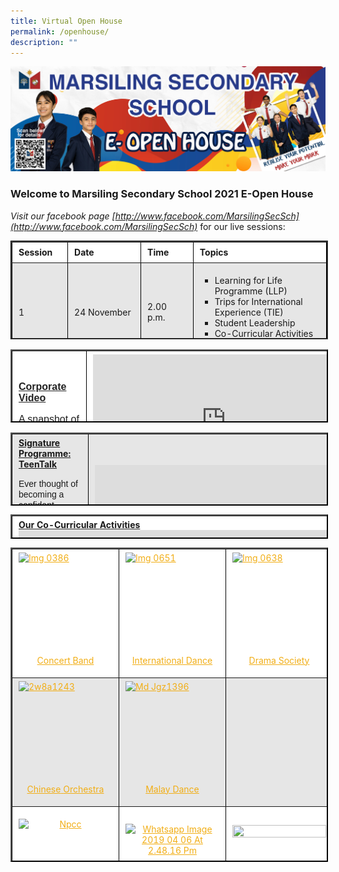 ```yaml
---
title: Virtual Open House
permalink: /openhouse/
description: ""
---
```

![Virtual Open House](/images/small-website-banner.jpeg)

### **Welcome to Marsiling Secondary School 2021 E-Open House**

_Visit our facebook page [http://www.facebook.com/MarsilingSecSch](http://www.facebook.com/MarsilingSecSch)_ for our live sessions:

<table border="2" cellpadding="2" style="box-sizing: inherit; border-collapse: collapse; border-spacing: 0px; max-width: 100%; height: 154px; width: 792.227px; border-style: groove; border-color: rgb(0, 0, 0);"><tbody style="box-sizing: inherit;"><tr style="box-sizing: inherit; background: rgb(255, 255, 255); height: 22px;"><td style="box-sizing: inherit; padding: 5px 10px; width: 103.539px; height: 22px;"><strong style="box-sizing: inherit; font-weight: bold;">Session</strong></td><td style="box-sizing: inherit; padding: 5px 10px; width: 166.219px; height: 22px;"><strong style="box-sizing: inherit; font-weight: bold;">Date&nbsp;</strong></td><td style="box-sizing: inherit; padding: 5px 10px; width: 121.258px; height: 22px;"><strong style="box-sizing: inherit; font-weight: bold;">Time</strong></td><td style="box-sizing: inherit; padding: 5px 10px; width: 399.211px; height: 22px;"><strong style="box-sizing: inherit; font-weight: bold;">Topics</strong></td></tr><tr style="box-sizing: inherit; background: rgb(230, 230, 230); height: 22px;"><td style="box-sizing: inherit; padding: 5px 10px; width: 103.539px; height: 22px;">1</td><td style="box-sizing: inherit; padding: 5px 10px; width: 166.219px; height: 22px;">24 November</td><td style="box-sizing: inherit; padding: 5px 10px; width: 121.258px; height: 22px;">2.00 p.m.</td><td style="box-sizing: inherit; padding: 5px 10px; width: 399.211px; height: 22px;"><ul style="box-sizing: inherit; list-style-type: square;"><li style="box-sizing: inherit;">Learning for Life Programme (LLP)</li><li style="box-sizing: inherit;">Trips for International Experience (TIE)</li><li style="box-sizing: inherit;">Student Leadership</li><li style="box-sizing: inherit;">Co-Curricular Activities (CCA)</li></ul></td></tr><tr style="box-sizing: inherit; background: rgb(255, 255, 255); height: 22px;"><td style="box-sizing: inherit; padding: 5px 10px; width: 103.539px; height: 22px;">2</td><td style="box-sizing: inherit; padding: 5px 10px; width: 166.219px; height: 22px;">25 November</td><td style="box-sizing: inherit; padding: 5px 10px; width: 121.258px; height: 22px;">10.00 a.m.</td><td style="box-sizing: inherit; padding: 5px 10px; width: 399.211px; height: 22px;"><ul style="box-sizing: inherit; list-style-type: square;"><li style="box-sizing: inherit;">Distinctive Programmes: Applied Learning Programme (ALP)</li><li style="box-sizing: inherit;">Inter-Disciplinary Projectwork (IDP)</li></ul></td></tr><tr style="box-sizing: inherit; background: rgb(230, 230, 230); height: 22px;"><td style="box-sizing: inherit; padding: 5px 10px; width: 103.539px; height: 22px;">3</td><td style="box-sizing: inherit; padding: 5px 10px; width: 166.219px; height: 22px;">25 November</td><td style="box-sizing: inherit; padding: 5px 10px; width: 121.258px; height: 22px;">2.00 p.m.</td><td style="box-sizing: inherit; padding: 5px 10px; width: 399.211px; height: 22px;"><ul style="box-sizing: inherit; list-style-type: square;"><li style="box-sizing: inherit;">Learning for Life Programme (LLP)</li><li style="box-sizing: inherit;">Trips for International Experience (TIE)</li><li style="box-sizing: inherit;">Student Leadership</li><li style="box-sizing: inherit;">Co-Curricular Activities (CCA)</li></ul></td></tr><tr style="box-sizing: inherit; background: rgb(255, 255, 255); height: 22px;"><td style="box-sizing: inherit; padding: 5px 10px; width: 103.539px; height: 22px;">4</td><td style="box-sizing: inherit; padding: 5px 10px; width: 166.219px; height: 22px;">26 November</td><td style="box-sizing: inherit; padding: 5px 10px; width: 121.258px; height: 22px;">10.30 a.m.</td><td style="box-sizing: inherit; padding: 5px 10px; width: 399.211px; height: 22px;"><ul style="box-sizing: inherit; list-style-type: square;"><li style="box-sizing: inherit;">Safe and Conducive Environment in MSS</li><li style="box-sizing: inherit;">School-Based Awards</li><li style="box-sizing: inherit;">Student Leadership</li><li style="box-sizing: inherit;">Co-Curricular Activities (CCA)</li></ul></td></tr><tr style="box-sizing: inherit; background: rgb(230, 230, 230); height: 22px;"><td style="box-sizing: inherit; padding: 5px 10px; width: 103.539px; height: 22px;">5</td><td style="box-sizing: inherit; padding: 5px 10px; width: 166.219px; height: 22px;">27 November</td><td style="box-sizing: inherit; padding: 5px 10px; width: 121.258px; height: 22px;">10.30 a.m.</td><td style="box-sizing: inherit; padding: 5px 10px; width: 399.211px; height: 22px;"><ul style="box-sizing: inherit; list-style-type: square;"><li style="box-sizing: inherit;">Education and Career Guidance Programme</li><li style="box-sizing: inherit;">Our Strong Alumni</li><li style="box-sizing: inherit;">TeenTalk (Signature Programme)</li></ul></td></tr></tbody></table>

<table border="2" style="box-sizing: inherit; border-collapse: collapse; border-spacing: 0px; max-width: 100%; color: rgb(34, 34, 34); font-family: &quot;Source Sans Pro&quot;, sans-serif; font-size: 16px; font-style: normal; font-variant-ligatures: normal; font-variant-caps: normal; font-weight: 400; letter-spacing: normal; orphans: 2; text-align: start; text-transform: none; white-space: normal; widows: 2; word-spacing: 0px; -webkit-text-stroke-width: 0px; background-color: rgb(255, 255, 255); text-decoration-thickness: initial; text-decoration-style: initial; text-decoration-color: initial; height: 113px; width: 779px; border-color: rgb(0, 0, 0);"><tbody style="box-sizing: inherit;"><tr style="box-sizing: inherit; background: rgb(255, 255, 255);"><td style="box-sizing: inherit; padding: 5px 10px; width: 254.5px;"><span style="box-sizing: inherit; text-decoration: underline;"><strong style="box-sizing: inherit; font-weight: bold;">Corporate Video</strong></span><p style="box-sizing: inherit; font-size: 1em;"></p><p style="box-sizing: inherit; font-size: 1em;"><span style="box-sizing: inherit; font-family: helvetica, arial, sans-serif;">A snapshot of life in Marsiling Secondary School</span></p></td><td style="box-sizing: inherit; padding: 5px 10px; width: 507.5px;"><iframe loading="lazy" src="https://www.youtube.com/embed/pf0rz8UMAEM" width="426" height="240" frameborder="0" allowfullscreen="allowfullscreen" style="box-sizing: inherit;"></iframe></td></tr><tr style="box-sizing: inherit; background: rgb(230, 230, 230);"><td style="box-sizing: inherit; padding: 5px 10px; width: 254.5px;"><span style="box-sizing: inherit; text-decoration: underline;"><strong style="box-sizing: inherit; font-weight: bold;">Principal’s Welcome Speech</strong></span><p style="box-sizing: inherit; font-size: 1em;"></p><p style="box-sizing: inherit; font-size: 1em;"><span style="box-sizing: inherit; font-family: helvetica, arial, sans-serif;">Our Principal, Mr Goh Aik Choon welcomes you to our school’s&nbsp; &nbsp; &nbsp; &nbsp;E</span><span style="box-sizing: inherit; font-family: helvetica, arial, sans-serif;">-Open House.</span></p></td><td style="box-sizing: inherit; padding: 5px 10px; width: 507.5px;"><iframe loading="lazy" src="https://www.youtube.com/embed/zupvBojuhjI" width="426" height="240" frameborder="0" allowfullscreen="allowfullscreen" style="box-sizing: inherit;"></iframe></td></tr><tr style="box-sizing: inherit; background: rgb(255, 255, 255);"><td style="box-sizing: inherit; padding: 5px 10px; width: 254.5px;"><span style="box-sizing: inherit; text-decoration: underline;"><strong style="box-sizing: inherit; font-weight: bold;">Marsiling Secondary School from Above – A Drone Adventure</strong></span><p style="box-sizing: inherit; font-size: 1em;"></p><p style="box-sizing: inherit; font-size: 1em;"><span style="box-sizing: inherit; font-family: helvetica, arial, sans-serif;">Follow us as we show you around our spacious school compound.</span></p></td><td style="box-sizing: inherit; padding: 5px 10px; width: 507.5px;"><iframe loading="lazy" src="https://www.youtube.com/embed/kvf2svoJc9E" width="426" height="240" frameborder="0" allowfullscreen="allowfullscreen" style="box-sizing: inherit;"></iframe></td></tr><tr style="box-sizing: inherit; background: rgb(230, 230, 230);"><td style="box-sizing: inherit; padding: 5px 10px; width: 254.5px;"><span style="box-sizing: inherit; text-decoration: underline;"><strong style="box-sizing: inherit; font-weight: bold;">Marsiling Secondary School Advantage</strong></span><p style="box-sizing: inherit; font-size: 1em;"></p><p style="box-sizing: inherit; font-size: 1em;"><span style="box-sizing: inherit; font-family: helvetica, arial, sans-serif;">Let us share with you the advantages of joining our school.</span></p></td><td style="box-sizing: inherit; padding: 5px 10px; width: 507.5px;"><iframe loading="lazy" title="YouTube video player" src="https://www.youtube.com/embed/j-wYkkPcXIM" width="426" height="240" frameborder="0" allowfullscreen="allowfullscreen" style="box-sizing: inherit;"></iframe></td></tr><tr style="box-sizing: inherit; background: rgb(255, 255, 255);"><td style="box-sizing: inherit; padding: 5px 10px; width: 254.5px;"><span style="box-sizing: inherit; text-decoration: underline;"><strong style="box-sizing: inherit; font-weight: bold;">Education and Career Guidance Programme</strong></span><p style="box-sizing: inherit; font-size: 1em;"></p><p style="box-sizing: inherit; font-size: 1em;"><span style="box-sizing: inherit; font-family: helvetica, arial, sans-serif;">Let us share with you our plans in preparing you to be future-ready.</span></p></td><td style="box-sizing: inherit; padding: 5px 10px; width: 507.5px;"><iframe loading="lazy" src="https://www.youtube.com/embed/kjB_3kJOYGE" width="426" height="240" frameborder="0" allowfullscreen="allowfullscreen" style="box-sizing: inherit;"></iframe></td></tr><tr style="box-sizing: inherit; background: rgb(230, 230, 230);"><td style="box-sizing: inherit; padding: 5px 10px; width: 254.5px;"><span style="box-sizing: inherit; text-decoration: underline;"><strong style="box-sizing: inherit; font-weight: bold;">Distinctive Programmes</strong></span><p style="box-sizing: inherit; font-size: 1em;"></p><p style="box-sizing: inherit; font-size: 1em;"><span style="box-sizing: inherit; font-family: helvetica, arial, sans-serif;">Let us share with you our school’s unique ALP and TeenTalk programme.</span></p></td><td style="box-sizing: inherit; padding: 5px 10px; width: 507.5px;"><iframe loading="lazy" src="https://www.youtube.com/embed/K536jTdCvu4" width="426" height="240" frameborder="0" allowfullscreen="allowfullscreen" style="box-sizing: inherit;"></iframe></td></tr><tr style="box-sizing: inherit; background: rgb(255, 255, 255);"><td style="box-sizing: inherit; padding: 5px 10px; width: 254.5px;"><span style="box-sizing: inherit; text-decoration: underline;"><strong style="box-sizing: inherit; font-weight: bold;">Distinctive Programmes</strong></span><p style="box-sizing: inherit; font-size: 1em;"></p><p style="box-sizing: inherit; font-size: 1em;"><span style="box-sizing: inherit; font-family: helvetica, arial, sans-serif;">Let us share with you our school’s unique LLP and Student Leadership opportunities.</span></p></td><td style="box-sizing: inherit; padding: 5px 10px; width: 507.5px;"><iframe loading="lazy" src="https://www.youtube.com/embed/on-UjhQ1eSQ" width="426" height="240" frameborder="0" allowfullscreen="allowfullscreen" style="box-sizing: inherit;"></iframe></td></tr><tr style="box-sizing: inherit; background: rgb(230, 230, 230);"><td style="box-sizing: inherit; padding: 5px 10px; width: 254.5px;"><span style="box-sizing: inherit; text-decoration: underline;"><strong style="box-sizing: inherit; font-weight: bold;">Applied Learning Programme (ALP)</strong></span><p style="box-sizing: inherit; font-size: 1em;"></p><p style="box-sizing: inherit; font-size: 1em;"><span style="box-sizing: inherit; font-family: helvetica, arial, sans-serif;">Ever thought of dabbling with modern farming? Let our Environment Councillor take you through our ALP.</span></p><p style="box-sizing: inherit; font-size: 1em;"><span style="box-sizing: inherit; font-family: helvetica, arial, sans-serif;">If you are interested in ALP, click<span>&nbsp;</span><a href="/curriculum/applied-learning-programme/" style="box-sizing: inherit; background-color: transparent; transition: all 0.25s ease-in-out 0s; text-decoration: underline; color: rgb(241, 174, 22);"><strong style="box-sizing: inherit; font-weight: bold;">here</strong></a><span>&nbsp;</span>for more information.</span></p></td><td style="box-sizing: inherit; padding: 5px 10px; width: 507.5px;"><iframe loading="lazy" src="https://www.youtube.com/embed/oygWaUR9Qvw" width="426" height="240" frameborder="0" allowfullscreen="allowfullscreen" style="box-sizing: inherit;"></iframe></td></tr><tr style="box-sizing: inherit; background: rgb(255, 255, 255);"><td style="box-sizing: inherit; padding: 5px 10px; width: 254.5px;"><span style="box-sizing: inherit; text-decoration: underline;"><strong style="box-sizing: inherit; font-weight: bold;">Learning for Life Programme (LLP)</strong></span><p style="box-sizing: inherit; font-size: 1em;"></p><p style="box-sizing: inherit; font-size: 1em;"><span style="box-sizing: inherit; font-family: helvetica, arial, sans-serif;">Thinking of honing your leadership skills through outdoor activities? Allow our Outdoor Education Councillors take you through our four year long programme.</span></p><p style="box-sizing: inherit; font-size: 1em;"><span style="box-sizing: inherit; font-family: helvetica, arial, sans-serif;">If you are interested to know more about LLP, click<span>&nbsp;</span><a href="/curriculum/learning-for-life-programme/" style="box-sizing: inherit; background-color: transparent; transition: all 0.25s ease-in-out 0s; text-decoration: underline; color: rgb(241, 174, 22);"><strong style="box-sizing: inherit; font-weight: bold;">here</strong></a><span>&nbsp;</span>for more information.</span></p></td></tr></tbody></table>

<table border="2" style="box-sizing: inherit; border-collapse: collapse; border-spacing: 0px; max-width: 100%; height: 113px; width: 779px; border-color: rgb(0, 0, 0);"><tbody style="box-sizing: inherit;"><tr style="box-sizing: inherit; background: rgb(230, 230, 230);"><td style="box-sizing: inherit; padding: 5px 10px; width: 254.5px;"><span style="box-sizing: inherit; text-decoration: underline;"><strong style="box-sizing: inherit; font-weight: bold;">Signature Programme: TeenTalk</strong></span><p style="box-sizing: inherit; font-size: 1em;"></p><p style="box-sizing: inherit; font-size: 1em;"><span style="box-sizing: inherit; font-family: helvetica, arial, sans-serif;">Ever thought of becoming a confident speaker? Discover more with our ACJC Orator Trophy’s Semi-Finalist.</span></p><p style="box-sizing: inherit; font-size: 1em;"><span style="box-sizing: inherit; font-family: helvetica, arial, sans-serif;">If you are interested in TeenTalk, click<span>&nbsp;</span><a href="/curriculum/academic/english-language-and-literature/" style="box-sizing: inherit; background-color: transparent; transition: all 0.25s ease-in-out 0s; text-decoration: underline; color: rgb(241, 174, 22);"><strong style="box-sizing: inherit; font-weight: bold;">here</strong></a><span>&nbsp;</span>for more information.</span></p></td><td style="box-sizing: inherit; padding: 5px 10px; width: 507.5px;"><iframe loading="lazy" src="https://www.youtube.com/embed/chIK47VdhO4" width="426" height="240" frameborder="0" allowfullscreen="allowfullscreen" style="box-sizing: inherit;"></iframe></td></tr><tr style="box-sizing: inherit; background: rgb(255, 255, 255);"><td style="box-sizing: inherit; padding: 5px 10px; width: 254.5px;"><span style="box-sizing: inherit; text-decoration: underline;"><strong style="box-sizing: inherit; font-weight: bold;">Early Admissions Exercise (EAE)</strong></span><p style="box-sizing: inherit; font-size: 1em;"></p><p style="box-sizing: inherit; font-size: 1em;"><span style="box-sizing: inherit; font-family: helvetica, arial, sans-serif;">Our school offers a wide variety of courses to support our students for their EAE. Check out what they have to say.</span></p><p style="box-sizing: inherit; font-size: 1em;"><span style="box-sizing: inherit; font-family: helvetica, arial, sans-serif;">If you are interested to find out more about our achievements, click<span>&nbsp;</span><strong style="box-sizing: inherit; font-weight: bold;"><a href="/about-us/realise-your-potential-make-your-mark/" style="box-sizing: inherit; background-color: transparent; transition: all 0.25s ease-in-out 0s; text-decoration: underline; color: rgb(241, 174, 22);">here</a></strong></span></p></td><td style="box-sizing: inherit; padding: 5px 10px; width: 507.5px;"><iframe loading="lazy" src="https://www.youtube.com/embed/JE-FFHD6lUI" width="426" height="240" frameborder="0" allowfullscreen="allowfullscreen" style="box-sizing: inherit;"></iframe></td></tr><tr style="box-sizing: inherit; background: rgb(230, 230, 230);"><td style="box-sizing: inherit; padding: 5px 10px; width: 254.5px;"><span style="box-sizing: inherit; text-decoration: underline;"><strong style="box-sizing: inherit; font-weight: bold;">Our Educators</strong></span><p style="box-sizing: inherit; font-size: 1em;"></p><p style="box-sizing: inherit; font-size: 1em;"><span style="box-sizing: inherit; font-family: helvetica, arial, sans-serif;">Our award winning teachers are here to support you and your child.</span></p><p style="box-sizing: inherit; font-size: 1em;"><span style="box-sizing: inherit; font-family: helvetica, arial, sans-serif;">Click here to find out more about our&nbsp;&nbsp;<a href="/events-highlights/awards-winning-teachers/" style="box-sizing: inherit; background-color: transparent; transition: all 0.25s ease-in-out 0s; text-decoration: underline; color: rgb(241, 174, 22);"><span style="box-sizing: inherit; text-decoration: underline;"><strong style="box-sizing: inherit; font-weight: bold;">Competent and Committed Teachers</strong></span></a></span></p></td><td style="box-sizing: inherit; padding: 5px 10px; width: 507.5px;">&nbsp;<a href="/images/PAT-1-300x230.jpeg" style="box-sizing: inherit; background-color: transparent; transition: all 0.25s ease-in-out 0s; text-decoration: underline; color: rgb(241, 174, 22);"><img loading="lazy" class="size-medium wp-image-6842 alignleft" src="/images/PAT-1-300x230.jpeg" alt="" width="300" height="230" style="box-sizing: inherit; border: 0px; vertical-align: middle; max-width: 100%; height: auto; margin-bottom: 10px; float: left; margin-right: 10px;"></a></td></tr><tr style="box-sizing: inherit; background: rgb(255, 255, 255);"><td style="box-sizing: inherit; padding: 5px 10px; width: 254.5px;"><span style="box-sizing: inherit; text-decoration: underline;"><span style="box-sizing: inherit; text-decoration: underline;"><strong style="box-sizing: inherit; font-weight: bold;">Our Students</strong></span></span><p style="box-sizing: inherit; font-size: 1em;"></p><p style="box-sizing: inherit; font-size: 1em;"><span style="box-sizing: inherit; font-family: helvetica, arial, sans-serif;">We are proud of our students’ achievements.</span></p><p style="box-sizing: inherit; font-size: 1em;"><span style="box-sizing: inherit; font-family: helvetica, arial, sans-serif;">Click here to find out more about our<span>&nbsp;</span><a href="/about-us/realise-your-potential-make-your-mark/" style="box-sizing: inherit; background-color: transparent; transition: all 0.25s ease-in-out 0s; text-decoration: underline; color: rgb(241, 174, 22);">outstanding students</a>.</span></p><p style="box-sizing: inherit; font-size: 1em;"><span style="box-sizing: inherit; text-decoration: underline;"><strong style="box-sizing: inherit; font-weight: bold;">&nbsp;</strong></span></p></td><td style="box-sizing: inherit; padding: 5px 10px; width: 507.5px;"><a href="/images/Students-2-768x557.jpeg" style="box-sizing: inherit; background-color: transparent; transition: all 0.25s ease-in-out 0s; text-decoration: underline; color: rgb(241, 174, 22);"><img loading="lazy" class="size-medium wp-image-7930" src="/images/Students-2-768x557.jpeg" alt="Students" width="300" height="218"  style="box-sizing: inherit; border: 0px; vertical-align: middle; max-width: 100%; height: auto; margin-bottom: 10px;"></a></td></tr></tbody></table>

<table border="2" width="780" style="box-sizing: inherit; border-collapse: collapse; border-spacing: 0px; max-width: 100%; height: 35px; border-color: rgb(0, 0, 0);"><tbody style="box-sizing: inherit;"><tr style="box-sizing: inherit; background: rgb(255, 255, 255);"><td style="box-sizing: inherit; padding: 5px 10px; width: 771.016px;"><span style="box-sizing: inherit; text-decoration: underline;"><strong style="box-sizing: inherit; font-weight: bold;">Our Co-Curricular&nbsp;</strong></span><b style="box-sizing: inherit; font-weight: bold;"><u style="box-sizing: inherit;">Activities</u></b><br style="box-sizing: inherit;"><iframe loading="lazy" title="YouTube video player" src="https://www.youtube.com/embed/UdQOWEz2kVM" width="560" height="315" frameborder="0" allowfullscreen="allowfullscreen" style="box-sizing: inherit;"></iframe><p style="box-sizing: inherit; font-size: 1em;"></p><p style="box-sizing: inherit; font-size: 1em;">If you are interested in the CCAs we offer in this school, click<span>&nbsp;</span><a href="/co-curricular-activities-ccas/" style="box-sizing: inherit; background-color: transparent; transition: all 0.25s ease-in-out 0s; text-decoration: underline; color: rgb(241, 174, 22);">here</a>.</p></td></tr></tbody></table>

<table border="2" style="box-sizing: inherit; border-collapse: collapse; border-spacing: 0px; max-width: 100%; height: 499px; width: 781px; border-color: rgb(0, 0, 0);"><tbody style="box-sizing: inherit;"><tr style="box-sizing: inherit; background: rgb(255, 255, 255);"><td style="box-sizing: inherit; padding: 5px 10px; width: 264px;"><a href="https://marsilingsec.moe.edu.sg/wp-content/uploads/2018/10/IMG_0386.jpg" style="box-sizing: inherit; background-color: transparent; transition: all 0.25s ease-in-out 0s; text-decoration: underline; color: rgb(241, 174, 22);"><img loading="lazy" class="alignnone wp-image-5268 size-thumbnail aligncenter" src="https://marsilingsec.moe.edu.sg/wp-content/uploads/2018/10/IMG_0386-150x150.jpg" alt="Img 0386" width="150" height="150" style="box-sizing: inherit; border: 0px; vertical-align: middle; max-width: 100%; height: auto; clear: both; margin: auto; display: block;"></a><p style="box-sizing: inherit; font-size: 1em;"></p><p style="box-sizing: inherit; font-size: 1em; text-align: center;"><a href="/curriculum/ccas/performing-arts/concertband/" style="box-sizing: inherit; background-color: transparent; transition: all 0.25s ease-in-out 0s; text-decoration: underline; color: rgb(241, 174, 22);">Concert</a><a href="/curriculum/ccas/performing-arts/concertband/" style="box-sizing: inherit; background-color: transparent; transition: all 0.25s ease-in-out 0s; text-decoration: underline; color: rgb(241, 174, 22);"><span>&nbsp;</span>Band</a></p></td><td style="box-sizing: inherit; padding: 5px 10px; width: 249.059px;"><a href="https://marsilingsec.moe.edu.sg/wp-content/uploads/2018/10/IMG_0651.jpg" style="box-sizing: inherit; background-color: transparent; transition: all 0.25s ease-in-out 0s; text-decoration: underline; color: rgb(241, 174, 22);"><img loading="lazy" class="alignnone wp-image-5276 size-thumbnail aligncenter" src="https://marsilingsec.moe.edu.sg/wp-content/uploads/2018/10/IMG_0651-150x150.jpg" alt="Img 0651" width="150" height="150" style="box-sizing: inherit; border: 0px; vertical-align: middle; max-width: 100%; height: auto; clear: both; margin: auto; display: block;"></a><p style="box-sizing: inherit; font-size: 1em;"></p><p style="box-sizing: inherit; font-size: 1em; text-align: center;"><a href="/curriculum/ccas/performing-arts/internationaldance/" style="box-sizing: inherit; background-color: transparent; transition: all 0.25s ease-in-out 0s; text-decoration: underline; color: rgb(241, 174, 22);">International Dance</a></p></td><td style="box-sizing: inherit; padding: 5px 10px; width: 247.941px;"><a href="https://marsilingsec.moe.edu.sg/wp-content/uploads/2018/10/IMG_0638.jpg" style="box-sizing: inherit; background-color: transparent; transition: all 0.25s ease-in-out 0s; text-decoration: underline; color: rgb(241, 174, 22);"><img loading="lazy" class="alignnone wp-image-5275 size-thumbnail aligncenter" src="https://marsilingsec.moe.edu.sg/wp-content/uploads/2018/10/IMG_0638-150x150.jpg" alt="Img 0638" width="150" height="150" style="box-sizing: inherit; border: 0px; vertical-align: middle; max-width: 100%; height: auto; clear: both; margin: auto; display: block;"></a><p style="box-sizing: inherit; font-size: 1em;"></p><p style="box-sizing: inherit; font-size: 1em; text-align: center;"><a href="/curriculum/ccas/performing-arts/drama-society/" style="box-sizing: inherit; background-color: transparent; transition: all 0.25s ease-in-out 0s; text-decoration: underline; color: rgb(241, 174, 22);">Drama Society</a></p></td></tr><tr style="box-sizing: inherit; background: rgb(230, 230, 230);"><td style="box-sizing: inherit; padding: 5px 10px; width: 264px;"><a href="https://marsilingsec.moe.edu.sg/wp-content/uploads/2019/08/2W8A1243.jpg" style="box-sizing: inherit; background-color: transparent; transition: all 0.25s ease-in-out 0s; text-decoration: underline; color: rgb(241, 174, 22);"><img loading="lazy" class="aligncenter wp-image-5854 size-thumbnail" src="https://marsilingsec.moe.edu.sg/wp-content/uploads/2019/08/2W8A1243-150x150.jpg" alt="2w8a1243" width="150" height="150" style="box-sizing: inherit; border: 0px; vertical-align: middle; max-width: 100%; height: auto; clear: both; margin: auto; display: block;"></a><p style="box-sizing: inherit; font-size: 1em;"></p><p style="box-sizing: inherit; font-size: 1em; text-align: center;"><a href="https://marsilingsec.moe.edu.sg/curriculum/ccas/performing-arts/chinese-orchestra-2019/" style="box-sizing: inherit; background-color: transparent; transition: all 0.25s ease-in-out 0s; text-decoration: underline; color: rgb(241, 174, 22);">Chinese</a><a href="/curriculum/ccas/performing-arts/chineseorchestra/" style="box-sizing: inherit; background-color: transparent; transition: all 0.25s ease-in-out 0s; text-decoration: underline; color: rgb(241, 174, 22);"><span>&nbsp;</span>Orchestra</a></p></td><td style="box-sizing: inherit; padding: 5px 10px; width: 249.059px;"><a href="https://marsilingsec.moe.edu.sg/wp-content/uploads/2019/08/MD_JGZ1396.jpg" style="box-sizing: inherit; background-color: transparent; transition: all 0.25s ease-in-out 0s; text-decoration: underline; color: rgb(241, 174, 22);"><img loading="lazy" class="alignnone wp-image-5876 size-thumbnail aligncenter" src="https://marsilingsec.moe.edu.sg/wp-content/uploads/2019/08/MD_JGZ1396-150x150.jpg" alt="Md Jgz1396" width="150" height="150" style="box-sizing: inherit; border: 0px; vertical-align: middle; max-width: 100%; height: auto; clear: both; margin: auto; display: block;"></a><p style="box-sizing: inherit; font-size: 1em;"></p><p style="box-sizing: inherit; font-size: 1em; text-align: center;"><a href="/curriculum/ccas/performing-arts/malay-dance-2/" style="box-sizing: inherit; background-color: transparent; transition: all 0.25s ease-in-out 0s; text-decoration: underline; color: rgb(241, 174, 22);">Malay Dance</a></p></td><td style="box-sizing: inherit; padding: 5px 10px; width: 247.941px;"></td></tr><tr style="box-sizing: inherit; background: rgb(255, 255, 255);"><td style="box-sizing: inherit; padding: 5px 10px; width: 264px;"><p style="box-sizing: inherit; font-size: 1em; text-align: center;"><a href="https://marsilingsec.moe.edu.sg/wp-content/uploads/2019/08/NPCC.jpg" style="box-sizing: inherit; background-color: transparent; transition: all 0.25s ease-in-out 0s; text-decoration: underline; color: rgb(241, 174, 22);"><img loading="lazy" class="wp-image-5970 size-thumbnail aligncenter" src="https://marsilingsec.moe.edu.sg/wp-content/uploads/2019/08/NPCC-150x150.jpg" alt="Npcc" width="150" height="150" style="box-sizing: inherit; border: 0px; vertical-align: middle; max-width: 100%; height: auto; clear: both; margin: auto; display: block;"></a></p><p style="box-sizing: inherit; font-size: 1em; text-align: center;"><a href="/national-police-cadet-corps-npcc/" style="box-sizing: inherit; background-color: transparent; transition: all 0.25s ease-in-out 0s; text-decoration: underline; color: rgb(241, 174, 22);">National Police Cadet Corps (NPCC)</a></p></td><td style="box-sizing: inherit; padding: 5px 10px; width: 249.059px;"><p style="box-sizing: inherit; font-size: 1em; text-align: center;"><a href="https://marsilingsec.moe.edu.sg/wp-content/uploads/2019/08/WhatsApp-Image-2019-04-06-at-2.48.16-PM.jpeg" style="box-sizing: inherit; background-color: transparent; transition: all 0.25s ease-in-out 0s; text-decoration: underline; color: rgb(241, 174, 22);"><img loading="lazy" class="wp-image-5943 size-thumbnail aligncenter" src="https://marsilingsec.moe.edu.sg/wp-content/uploads/2019/08/WhatsApp-Image-2019-04-06-at-2.48.16-PM-150x150.jpeg" alt="Whatsapp Image 2019 04 06 At 2.48.16 Pm" width="150" height="150" style="box-sizing: inherit; border: 0px; vertical-align: middle; max-width: 100%; height: auto; clear: both; margin: auto; display: block;"></a></p><p style="box-sizing: inherit; font-size: 1em; text-align: center;"><a href="/curriculum/ccas/uniform-groups/boys-brigade/" style="box-sizing: inherit; background-color: transparent; transition: all 0.25s ease-in-out 0s; text-decoration: underline; color: rgb(241, 174, 22);">Boys’ Brigade</a></p></td><td style="box-sizing: inherit; padding: 5px 10px; width: 247.941px;"><a href="https://marsilingsec.moe.edu.sg/wp-content/uploads/2017/04/G5_World-First-Aid-Day-2016.jpg" style="box-sizing: inherit; background-color: transparent; transition: all 0.25s ease-in-out 0s; text-decoration: underline; color: rgb(241, 174, 22);"><br style="box-sizing: inherit;"><img loading="lazy" class="wp-image-3803 size-thumbnail aligncenter" src="https://marsilingsec.moe.edu.sg/wp-content/uploads/2017/04/G5_World-First-Aid-Day-2016-150x150.jpg" alt="" width="150" height="150" style="box-sizing: inherit; border: 0px; vertical-align: middle; max-width: 100%; height: auto; clear: both; margin: auto; display: block;"></a><p style="box-sizing: inherit; font-size: 1em;"></p><p style="box-sizing: inherit; font-size: 1em; text-align: center;"><a href="/curriculum/ccas/uniform-groups/red-cross-youth-2017/" style="box-sizing: inherit; background-color: transparent; transition: all 0.25s ease-in-out 0s; text-decoration: underline; color: rgb(241, 174, 22);">Red Cross Youth</a></p></td></tr><tr style="box-sizing: inherit; background: rgb(230, 230, 230);"><td style="box-sizing: inherit; padding: 5px 10px; width: 264px;"><p style="box-sizing: inherit; font-size: 1em; text-align: center;"><a href="https://marsilingsec.moe.edu.sg/wp-content/uploads/2018/10/IMG_0294.jpg" style="box-sizing: inherit; background-color: transparent; transition: all 0.25s ease-in-out 0s; text-decoration: underline; color: rgb(241, 174, 22);"><img loading="lazy" class="aligncenter wp-image-5258 size-thumbnail" src="https://marsilingsec.moe.edu.sg/wp-content/uploads/2018/10/IMG_0294-150x150.jpg" alt="Img 0294" width="150" height="150" style="box-sizing: inherit; border: 0px; vertical-align: middle; max-width: 100%; height: auto; clear: both; margin: auto; display: block;"></a></p><p style="box-sizing: inherit; font-size: 1em; text-align: center;"><a href="https://marsilingsec.moe.edu.sg/curriculum/ccas/uniform-groups/ncc-sea-boys/" style="box-sizing: inherit; background-color: transparent; transition: all 0.25s ease-in-out 0s; text-decoration: underline; color: rgb(241, 174, 22);">National Cadet Corps (Sea) (Boys)</a></p></td><td style="box-sizing: inherit; padding: 5px 10px; width: 249.059px;"><p style="box-sizing: inherit; font-size: 1em; text-align: center;"></p></td><td style="box-sizing: inherit; padding: 5px 10px; width: 247.941px;"></td></tr><tr style="box-sizing: inherit; background: rgb(255, 255, 255);"><td style="box-sizing: inherit; padding: 5px 10px; width: 264px;"><a href="https://marsilingsec.moe.edu.sg/wp-content/uploads/2020/09/WhatsApp-Image-2020-08-07-at-17.56.33.jpeg" style="box-sizing: inherit; background-color: transparent; transition: all 0.25s ease-in-out 0s; text-decoration: underline; color: rgb(241, 174, 22);"><img loading="lazy" class="aligncenter wp-image-7085 size-thumbnail" src="https://marsilingsec.moe.edu.sg/wp-content/uploads/2020/09/WhatsApp-Image-2020-08-07-at-17.56.33-150x150.jpeg" alt="" width="150" height="150" style="box-sizing: inherit; border: 0px; vertical-align: middle; max-width: 100%; height: auto; clear: both; margin: auto; display: block;"></a><p style="box-sizing: inherit; font-size: 1em;"></p><p style="box-sizing: inherit; font-size: 1em; text-align: center;"><a href="https://marsilingsec.moe.edu.sg/curriculum/ccas/floorball/" style="box-sizing: inherit; background-color: transparent; transition: all 0.25s ease-in-out 0s; text-decoration: underline; color: rgb(241, 174, 22);">Floorball (Girls)</a></p></td><td style="box-sizing: inherit; padding: 5px 10px; width: 249.059px;"><p style="box-sizing: inherit; font-size: 1em; text-align: center;"><a href="https://marsilingsec.moe.edu.sg/wp-content/uploads/2019/08/IMG_4457.jpg" style="box-sizing: inherit; background-color: transparent; transition: all 0.25s ease-in-out 0s; text-decoration: underline; color: rgb(241, 174, 22);"><img loading="lazy" class="wp-image-5950 size-thumbnail aligncenter" src="https://marsilingsec.moe.edu.sg/wp-content/uploads/2019/08/IMG_4457-150x150.jpg" alt="Img 4457" width="150" height="150" style="box-sizing: inherit; border: 0px; vertical-align: middle; max-width: 100%; height: auto; clear: both; margin: auto; display: block;"></a></p><p style="box-sizing: inherit; font-size: 1em; text-align: center;"><a href="https://marsilingsec.moe.edu.sg/curriculum/ccas/badminton/" style="box-sizing: inherit; background-color: transparent; transition: all 0.25s ease-in-out 0s; text-decoration: underline; color: rgb(241, 174, 22);">Badminton (Boys &amp; Girls)</a></p></td><td style="box-sizing: inherit; padding: 5px 10px; width: 247.941px;"><a href="https://marsilingsec.moe.edu.sg/wp-content/uploads/2020/10/20200924_151531-1-e1602805238104.jpg" style="box-sizing: inherit; background-color: transparent; transition: all 0.25s ease-in-out 0s; text-decoration: underline; color: rgb(241, 174, 22);"><img loading="lazy" class="size-thumbnail wp-image-7226 aligncenter" src="https://marsilingsec.moe.edu.sg/wp-content/uploads/2020/10/20200924_151531-1-e1602805238104-150x150.jpg" alt="" width="150" height="150" style="box-sizing: inherit; border: 0px; vertical-align: middle; max-width: 100%; height: auto; clear: both; margin: auto; display: block;"></a><p style="box-sizing: inherit; font-size: 1em;"></p><p style="box-sizing: inherit; font-size: 1em; text-align: center;"><a href="https://marsilingsec.moe.edu.sg/curriculum/ccas/sports/sepak-takraw/" style="box-sizing: inherit; background-color: transparent; transition: all 0.25s ease-in-out 0s; text-decoration: underline; color: rgb(241, 174, 22);">Sepak Takraw</a></p></td></tr><tr style="box-sizing: inherit; background: rgb(230, 230, 230);"><td style="box-sizing: inherit; padding: 5px 10px; color: rgb(34, 34, 34); font-family: &quot;Source Sans Pro&quot;, sans-serif; font-size: 16px; font-style: normal; font-variant-ligatures: normal; font-variant-caps: normal; font-weight: 400; letter-spacing: normal; orphans: 2; text-align: start; text-indent: 0px; text-transform: none; white-space: normal; widows: 2; word-spacing: 0px; -webkit-text-stroke-width: 0px; text-decoration-thickness: initial; text-decoration-style: initial; text-decoration-color: initial; width: 264px;"><p style="box-sizing: inherit; font-size: 1em; text-align: center;"><a href="https://marsilingsec.moe.edu.sg/wp-content/uploads/2019/10/2018_IDP_Lit-Art03.jpg" style="box-sizing: inherit; background-color: transparent; transition: all 0.25s ease-in-out 0s; text-decoration: underline; color: rgb(241, 174, 22);"><img loading="lazy" class="wp-image-6379 size-thumbnail aligncenter" src="https://marsilingsec.moe.edu.sg/wp-content/uploads/2019/10/2018_IDP_Lit-Art03-150x150.jpg" alt="2018 Idp Lit Art03" width="150" height="150" style="box-sizing: inherit; border: 0px; vertical-align: middle; max-width: 100%; height: auto; clear: both; margin: auto; display: block;"></a></p><p style="box-sizing: inherit; font-size: 1em; text-align: center;"><a href="https://marsilingsec.moe.edu.sg/curriculum/ccas/clubs-and-societies/art-club/" style="box-sizing: inherit; background-color: transparent; transition: all 0.25s ease-in-out 0s; text-decoration: underline; color: rgb(241, 174, 22);">Art Club</a></p></td><td style="box-sizing: inherit; padding: 5px 10px; color: rgb(34, 34, 34); font-family: &quot;Source Sans Pro&quot;, sans-serif; font-size: 16px; font-style: normal; font-variant-ligatures: normal; font-variant-caps: normal; font-weight: 400; letter-spacing: normal; orphans: 2; text-align: start; text-indent: 0px; text-transform: none; white-space: normal; widows: 2; word-spacing: 0px; -webkit-text-stroke-width: 0px; text-decoration-thickness: initial; text-decoration-style: initial; text-decoration-color: initial; width: 249.059px;"><p style="box-sizing: inherit; font-size: 1em; text-align: center;"><a href="https://marsilingsec.moe.edu.sg/wp-content/uploads/2019/11/WhatsApp-Image-2019-11-12-at-2.45.33-PM.jpeg" style="box-sizing: inherit; background-color: transparent; transition: all 0.25s ease-in-out 0s; text-decoration: underline; color: rgb(241, 174, 22);"><img loading="lazy" class="wp-image-6623 size-thumbnail aligncenter" src="https://marsilingsec.moe.edu.sg/wp-content/uploads/2019/11/WhatsApp-Image-2019-11-12-at-2.45.33-PM-150x150.jpeg" alt="Whatsapp Image 2019 11 12 At 2.45.33 Pm" width="150" height="150" style="box-sizing: inherit; border: 0px; vertical-align: middle; max-width: 100%; height: auto; clear: both; margin: auto; display: block;"></a></p><p style="box-sizing: inherit; font-size: 1em; text-align: center;"><a href="https://marsilingsec.moe.edu.sg/curriculum/ccas/clubs-and-societies/scrabble-club/" style="box-sizing: inherit; background-color: transparent; transition: all 0.25s ease-in-out 0s; text-decoration: underline; color: rgb(241, 174, 22);">Scrabble Club</a></p></td></tr></tbody></table>